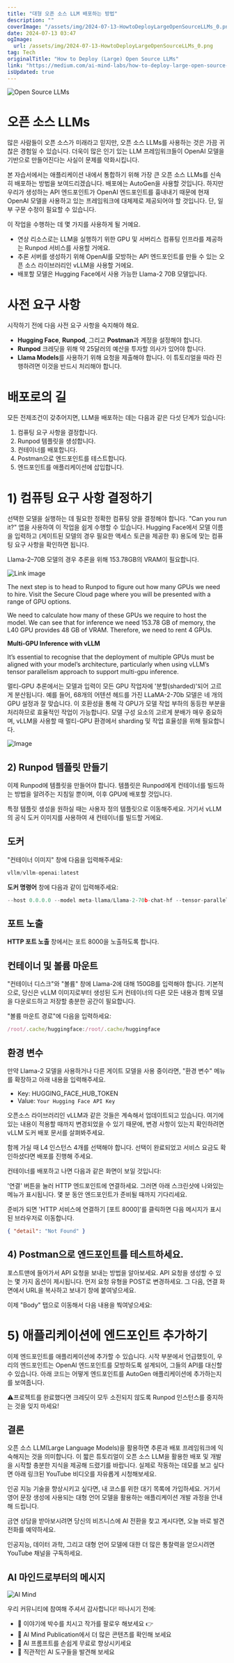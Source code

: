 ```yaml
---
title: "대형 오픈 소스 LLM 배포하는 방법"
description: ""
coverImage: "/assets/img/2024-07-13-HowtoDeployLargeOpenSourceLLMs_0.png"
date: 2024-07-13 03:47
ogImage:
  url: /assets/img/2024-07-13-HowtoDeployLargeOpenSourceLLMs_0.png
tag: Tech
originalTitle: "How to Deploy (Large) Open Source LLMs"
link: "https://medium.com/ai-mind-labs/how-to-deploy-large-open-source-llms-3c62d216383b"
isUpdated: true
---
```


![Open Source LLMs](/assets/img/2024-07-13-HowtoDeployLargeOpenSourceLLMs_0.png)

# 오픈 소스 LLMs

많은 사람들이 오픈 소스가 미래라고 믿지만, 오픈 소스 LLMs를 사용하는 것은 가끔 귀찮은 경험일 수 있습니다. 더욱이 많은 인기 있는 LLM 프레임워크들이 OpenAI 모델을 기반으로 만들어진다는 사실이 문제를 악화시킵니다.

본 자습서에서는 애플리케이션 내에서 통합하기 위해 가장 큰 오픈 소스 LLMs를 신속히 배포하는 방법을 보여드리겠습니다. 배포에는 AutoGen을 사용할 것입니다. 하지만 우리가 생성하는 API 엔드포인트가 OpenAI 엔드포인트를 흉내내기 때문에 현재 OpenAI 모델을 사용하고 있는 프레임워크에 대체제로 제공되어야 할 것입니다. 단, 일부 구문 수정이 필요할 수 있습니다.

<!-- cozy-coder - 수평 -->

<ins class="adsbygoogle"
     style="display:block"
     data-ad-client="ca-pub-4877378276818686"
     data-ad-slot="1107185301"
     data-ad-format="auto"
     data-full-width-responsive="true"></ins>

<script>
     (adsbygoogle = window.adsbygoogle || []).push({});
</script>

이 작업을 수행하는 데 몇 가지를 사용하게 될 거예요.

- 연상 리소스로는 LLM을 실행하기 위한 GPU 및 서버리스 컴퓨팅 인프라를 제공하는 Runpod 서비스를 사용할 거에요.
- 추론 서버를 생성하기 위해 OpenAI를 모방하는 API 엔드포인트를 만들 수 있는 오픈 소스 라이브러리인 vLLM을 사용할 거에요.
- 배포할 모델은 Hugging Face에서 사용 가능한 Llama-2 70B 모델입니다.

# 사전 요구 사항

시작하기 전에 다음 사전 요구 사항을 숙지해야 해요.

<!-- cozy-coder - 수평 -->

<ins class="adsbygoogle"
     style="display:block"
     data-ad-client="ca-pub-4877378276818686"
     data-ad-slot="1107185301"
     data-ad-format="auto"
     data-full-width-responsive="true"></ins>

<script>
     (adsbygoogle = window.adsbygoogle || []).push({});
</script>

- **Hugging Face**, **Runpod**, 그리고 **Postman**과 계정을 설정해야 합니다.
- **Runpod** 크레딧을 위해 약 25달러의 예산을 투자할 의사가 있어야 합니다.
- **Llama Models**를 사용하기 위해 요청을 제출해야 합니다. 이 튜토리얼을 따라 진행하려면 이것을 반드시 처리해야 합니다.

# 배포로의 길

모든 전제조건이 갖추어지면, LLM을 배포하는 데는 다음과 같은 다섯 단계가 있습니다:

1. 컴퓨팅 요구 사항을 결정합니다.
2. Runpod 템플릿을 생성합니다.
3. 컨테이너를 배포합니다.
4. Postman으로 엔드포인트를 테스트합니다.
5. 엔드포인트를 애플리케이션에 삽입합니다.

<!-- cozy-coder - 수평 -->

<ins class="adsbygoogle"
     style="display:block"
     data-ad-client="ca-pub-4877378276818686"
     data-ad-slot="1107185301"
     data-ad-format="auto"
     data-full-width-responsive="true"></ins>

<script>
     (adsbygoogle = window.adsbygoogle || []).push({});
</script>

# 1) 컴퓨팅 요구 사항 결정하기

선택한 모델을 실행하는 데 필요한 정확한 컴퓨팅 양을 결정해야 합니다. "Can you run it?" 앱을 사용하여 이 작업을 쉽게 수행할 수 있습니다. Hugging Face에서 모델 이름을 입력하고 (게이트된 모델의 경우 필요한 액세스 토큰을 제공한 후) 용도에 맞는 컴퓨팅 요구 사항을 확인하면 됩니다.

Llama-2–70B 모델의 경우 추론을 위해 153.78GB의 VRAM이 필요합니다.

![Link image](/assets/img/2024-07-13-HowtoDeployLargeOpenSourceLLMs_1.png)

<!-- cozy-coder - 수평 -->

<ins class="adsbygoogle"
     style="display:block"
     data-ad-client="ca-pub-4877378276818686"
     data-ad-slot="1107185301"
     data-ad-format="auto"
     data-full-width-responsive="true"></ins>

<script>
     (adsbygoogle = window.adsbygoogle || []).push({});
</script>

The next step is to head to Runpod to figure out how many GPUs we need to hire. Visit the Secure Cloud page where you will be presented with a range of GPU options.

We need to calculate how many of these GPUs we require to host the model. We can see that for inference we need 153.78 GB of memory, the L40 GPU provides 48 GB of VRAM. Therefore, we need to rent 4 GPUs.

**Multi-GPU Inference with vLLM**

It’s essential to recognise that the deployment of multiple GPUs must be aligned with your model’s architecture, particularly when using vLLM’s tensor parallelism approach to support multi-gpu inference.

<!-- cozy-coder - 수평 -->

<ins class="adsbygoogle"
     style="display:block"
     data-ad-client="ca-pub-4877378276818686"
     data-ad-slot="1107185301"
     data-ad-format="auto"
     data-full-width-responsive="true"></ins>

<script>
     (adsbygoogle = window.adsbygoogle || []).push({});
</script>

멀티-GPU 추론에서는 모델과 입력이 모든 GPU 작업자에 '분할(sharded)'되어 고르게 분산됩니다. 예를 들어, 68개의 어텐션 헤드를 가진 LLaMA-2-70b 모델은 네 개의 GPU 설정과 잘 맞습니다. 이 호환성을 통해 각 GPU가 모델 작업 부하의 동등한 부분을 처리하므로 효율적인 작업이 가능합니다. 모델 구성 요소의 고르게 분배가 매우 중요하며, vLLM을 사용할 때 멀티-GPU 환경에서 sharding 및 작업 효율성을 위해 필요합니다.

![Image](https://miro.medium.com/v2/resize:fit:1400/1*zYfpfIvvmYt-1BmCE4EXaA.gif)

## 2) Runpod 템플릿 만들기

이제 Runpod에 템플릿을 만들어야 합니다. 템플릿은 Runpod에게 컨테이너를 빌드하는 방법을 알려주는 지침일 뿐이며, 이후 GPU에 배포할 것입니다.

<!-- cozy-coder - 수평 -->

<ins class="adsbygoogle"
     style="display:block"
     data-ad-client="ca-pub-4877378276818686"
     data-ad-slot="1107185301"
     data-ad-format="auto"
     data-full-width-responsive="true"></ins>

<script>
     (adsbygoogle = window.adsbygoogle || []).push({});
</script>

특정 템플릿 생성을 원하실 때는 사용자 정의 템플릿으로 이동해주세요. 거기서 vLLM의 공식 도커 이미지를 사용하여 새 컨테이너를 빌드할 거에요.

## 도커

"컨테이너 이미지" 창에 다음을 입력해주세요:

```js
vllm/vllm-openai:latest
```

<!-- cozy-coder - 수평 -->

<ins class="adsbygoogle"
     style="display:block"
     data-ad-client="ca-pub-4877378276818686"
     data-ad-slot="1107185301"
     data-ad-format="auto"
     data-full-width-responsive="true"></ins>

<script>
     (adsbygoogle = window.adsbygoogle || []).push({});
</script>

**도커 명령어** 창에 다음과 같이 입력해주세요:

```js
--host 0.0.0.0 --model meta-llama/Llama-2-70b-chat-hf --tensor-parallel-size 4
```

## 포트 노출

**HTTP 포트 노출** 창에서는 포트 8000을 노출하도록 합니다.

<!-- cozy-coder - 수평 -->

<ins class="adsbygoogle"
     style="display:block"
     data-ad-client="ca-pub-4877378276818686"
     data-ad-slot="1107185301"
     data-ad-format="auto"
     data-full-width-responsive="true"></ins>

<script>
     (adsbygoogle = window.adsbygoogle || []).push({});
</script>

## 컨테이너 및 볼륨 마운트

"컨테이너 디스크"와 "볼륨" 창에 Llama-2에 대해 150GB를 입력해야 합니다. 기본적으로, 당신은 vLLM 이미지로부터 생성된 도커 컨테이너의 다른 모든 내용과 함께 모델을 다운로드하고 저장할 충분한 공간이 필요합니다.

"볼륨 마운트 경로"에 다음을 입력하세요:

```js
/root/.cache/huggingface:/root/.cache/huggingface
```

<!-- cozy-coder - 수평 -->

<ins class="adsbygoogle"
     style="display:block"
     data-ad-client="ca-pub-4877378276818686"
     data-ad-slot="1107185301"
     data-ad-format="auto"
     data-full-width-responsive="true"></ins>

<script>
     (adsbygoogle = window.adsbygoogle || []).push({});
</script>

## 환경 변수

만약 Llama-2 모델을 사용하거나 다른 게이트 모델을 사용 중이라면, "환경 변수" 메뉴를 확장하고 아래 내용을 입력해주세요.

- Key: HUGGING_FACE_HUB_TOKEN
- Value: `Your Hugging Face API Key`

오픈소스 라이브러리인 vLLM과 같은 것들은 계속해서 업데이트되고 있습니다. 여기에 있는 내용이 적용할 때까지 변경되었을 수 있기 때문에, 변경 사항이 있는지 확인하려면 vLLM 도커 배포 문서를 살펴봐주세요.

<!-- cozy-coder - 수평 -->

<ins class="adsbygoogle"
     style="display:block"
     data-ad-client="ca-pub-4877378276818686"
     data-ad-slot="1107185301"
     data-ad-format="auto"
     data-full-width-responsive="true"></ins>

<script>
     (adsbygoogle = window.adsbygoogle || []).push({});
</script>

함께 가실 때 L4 인스턴스 4개를 선택해야 합니다. 선택이 완료되었고 서비스 요금도 확인하셨다면 배포를 진행해 주세요.

컨테이너를 배포하고 나면 다음과 같은 화면이 보일 것입니다:

<!-- cozy-coder - 수평 -->

<ins class="adsbygoogle"
     style="display:block"
     data-ad-client="ca-pub-4877378276818686"
     data-ad-slot="1107185301"
     data-ad-format="auto"
     data-full-width-responsive="true"></ins>

<script>
     (adsbygoogle = window.adsbygoogle || []).push({});
</script>

'연결' 버튼을 눌러 HTTP 엔드포인트에 연결하세요. 그러면 아래 스크린샷에 나와있는 메뉴가 표시됩니다. 몇 분 동안 엔드포인트가 준비될 때까지 기다리세요.

준비가 되면 'HTTP 서비스에 연결하기 [포트 8000]'를 클릭하면 다음 메시지가 표시된 브라우저로 이동합니다.

```json
{ "detail": "Not Found" }
```

## 4) Postman으로 엔드포인트를 테스트하세요.

<!-- cozy-coder - 수평 -->

<ins class="adsbygoogle"
     style="display:block"
     data-ad-client="ca-pub-4877378276818686"
     data-ad-slot="1107185301"
     data-ad-format="auto"
     data-full-width-responsive="true"></ins>

<script>
     (adsbygoogle = window.adsbygoogle || []).push({});
</script>

포스트맨에 들어가서 API 요청을 보내는 방법을 알아보세요. API 요청을 생성할 수 있는 몇 가지 옵션이 제시됩니다. 먼저 요청 유형을 POST로 변경하세요. 그 다음, 연결 화면에서 URL을 복사하고 보내기 창에 붙여넣으세요.

이제 "Body" 탭으로 이동해서 다음 내용을 붝여넣으세요:

# 5) 애플리케이션에 엔드포인트 추가하기

이제 엔드포인트를 애플리케이션에 추가할 수 있습니다. 시작 부분에서 언급했듯이, 우리의 엔드포인트는 OpenAI 엔드포인트를 모방하도록 설계되어, 그들의 API를 대신할 수 있습니다. 아래 코드는 어떻게 엔드포인트를 AutoGen 애플리케이션에 추가하는지를 보여줍니다.

<!-- cozy-coder - 수평 -->

<ins class="adsbygoogle"
     style="display:block"
     data-ad-client="ca-pub-4877378276818686"
     data-ad-slot="1107185301"
     data-ad-format="auto"
     data-full-width-responsive="true"></ins>

<script>
     (adsbygoogle = window.adsbygoogle || []).push({});
</script>

⚠️프로젝트를 완료했다면 크레딧이 모두 소진되지 않도록 Runpod 인스턴스를 중지하는 것을 잊지 마세요!

## 결론

오픈 소스 LLM(Large Language Models)을 활용하면 추론과 배포 프레임워크에 익숙해지는 것을 의미합니다. 이 짧은 튜토리얼이 오픈 소스 LLM을 활용한 배포 및 개발을 시작할 충분한 지식을 제공해 드렸기를 바랍니다. 실제로 작동하는 데모를 보고 싶다면 아래 링크된 YouTube 비디오를 자유롭게 시청해보세요.

인공 지능 기술을 향상시키고 싶다면, 내 코스를 위한 대기 목록에 가입하세요. 거기서 영어 문장 생성에 사용되는 대형 언어 모델을 활용하는 애플리케이션 개발 과정을 안내해 드립니다.

<!-- cozy-coder - 수평 -->

<ins class="adsbygoogle"
     style="display:block"
     data-ad-client="ca-pub-4877378276818686"
     data-ad-slot="1107185301"
     data-ad-format="auto"
     data-full-width-responsive="true"></ins>

<script>
     (adsbygoogle = window.adsbygoogle || []).push({});
</script>

금연 상담을 받아보시려면 당신의 비즈니스에 AI 전환을 찾고 계시다면, 오늘 바로 발견 전화를 예약하세요.

인공지능, 데이터 과학, 그리고 대형 언어 모델에 대한 더 많은 통찰력을 얻으시려면 YouTube 채널을 구독하세요.

## AI 마인드로부터의 메시지

![AI Mind](https://miro.medium.com/v2/resize:fit:500/0*5Wm7sOfTpe5DEbhg.gif)

<!-- cozy-coder - 수평 -->

<ins class="adsbygoogle"
     style="display:block"
     data-ad-client="ca-pub-4877378276818686"
     data-ad-slot="1107185301"
     data-ad-format="auto"
     data-full-width-responsive="true"></ins>

<script>
     (adsbygoogle = window.adsbygoogle || []).push({});
</script>

우리 커뮤니티에 참여해 주셔서 감사합니다! 떠나시기 전에:

- 👏 이야기에 박수를 치시고 작가를 팔로우 해보세요 👉
- 📰 AI Mind Publication에서 더 많은 콘텐츠를 확인해 보세요
- 🧠 AI 프롬프트를 손쉽게 무료로 향상시키세요
- 🧰 직관적인 AI 도구들을 발견해 보세요
